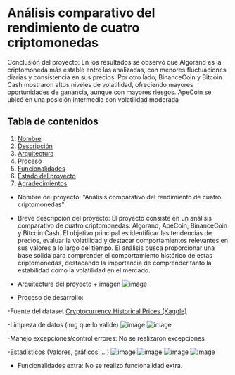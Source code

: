 # Análisis comparativo del rendimiento de cuatro criptomonedas

Conclusión del proyecto:
En los resultados se observó que Algorand es la criptomoneda más estable entre las analizadas, con menores fluctuaciones diarias y consistencia en sus precios. Por otro lado, BinanceCoin y Bitcoin Cash mostraron altos niveles de volatilidad, ofreciendo mayores oportunidades de ganancia, aunque con mayores riesgos. ApeCoin se ubicó en una posición intermedia con volatilidad moderada


## Tabla de contenidos

1. [Nombre](#Nombre)
2. [Descripción](#descripción)
3. [Arquitectura](#Arquitectura)
4. [Proceso](#Proceso)
5. [Funcionalidades](#Funcionalidades)
6. [Estado del proyecto](#EstadoDelProyecto)
7. [Agradecimientos](#Agradecimientos)


* Nombre del proyecto: “Análisis comparativo del rendimiento de cuatro criptomonedas” 

* Breve descripción del proyecto:
El proyecto consiste en un análisis comparativo de cuatro criptomonedas: Algorand, ApeCoin, BinanceCoin y Bitcoin Cash. El objetivo principal es identificar las tendencias de precios, evaluar la volatilidad y destacar comportamientos relevantes en sus valores a lo largo del tiempo. El análisis busca proporcionar una base sólida para comprender el comportamiento histórico de estas criptomonedas, destacando la importancia de comprender tanto la estabilidad como la volatilidad en el mercado.

* Arquitectura del proyecto + imagen
![image](https://github.com/user-attachments/assets/30fcf5b6-8a11-4f30-b551-e08ebc547a1b)

* Proceso de desarrollo:

-Fuente del dataset
[Cryptocurrency Historical Prices (Kaggle)](https://www.kaggle.com/datasets/sudalairajkumar/cryptocurrency-historical-prices-coingecko)

-Limpieza de datos (img que lo valide)
![image](https://github.com/user-attachments/assets/4d88ab9e-6cb2-47f5-a63e-f0d5e1d31b45)
![image](https://github.com/user-attachments/assets/fa3f898a-29ba-4d30-83a3-6224ef521d05)

-Manejo excepciones/control errores:
No se realizaron excepciones

-Estadísticos (Valores, gráficos, …)
![image](https://github.com/user-attachments/assets/3eb91f72-8c37-4e9b-bcf2-ae5778979d4f)
![image](https://github.com/user-attachments/assets/3d7fa372-3133-4e56-bad6-39fd6b240587)
![image](https://github.com/user-attachments/assets/ff82a42e-6395-4b44-bb47-548751ec4708)
![image](https://github.com/user-attachments/assets/cfa48e64-caaf-4f31-9d93-2800ffe5034a)


* Funcionalidades extra:
No se realizo funcionalidad extra.


